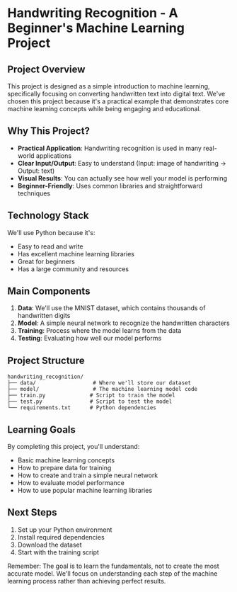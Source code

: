# Handwriting Recognition - A Beginner's Machine Learning Project

## Project Overview
This project is designed as a simple introduction to machine learning, specifically focusing on converting handwritten text into digital text. We've chosen this project because it's a practical example that demonstrates core machine learning concepts while being engaging and educational.

## Why This Project?
- **Practical Application**: Handwriting recognition is used in many real-world applications
- **Clear Input/Output**: Easy to understand (Input: image of handwriting → Output: text)
- **Visual Results**: You can actually see how well your model is performing
- **Beginner-Friendly**: Uses common libraries and straightforward techniques

## Technology Stack
We'll use Python because it's:
- Easy to read and write
- Has excellent machine learning libraries
- Great for beginners
- Has a large community and resources

## Main Components
1. **Data**: We'll use the MNIST dataset, which contains thousands of handwritten digits
2. **Model**: A simple neural network to recognize the handwritten characters
3. **Training**: Process where the model learns from the data
4. **Testing**: Evaluating how well our model performs

## Project Structure
```
handwriting_recognition/
├── data/                  # Where we'll store our dataset
├── model/                 # The machine learning model code
├── train.py              # Script to train the model
├── test.py               # Script to test the model
└── requirements.txt      # Python dependencies
```

## Learning Goals
By completing this project, you'll understand:
- Basic machine learning concepts
- How to prepare data for training
- How to create and train a simple neural network
- How to evaluate model performance
- How to use popular machine learning libraries

## Next Steps
1. Set up your Python environment
2. Install required dependencies
3. Download the dataset
4. Start with the training script

Remember: The goal is to learn the fundamentals, not to create the most accurate model. We'll focus on understanding each step of the machine learning process rather than achieving perfect results.
